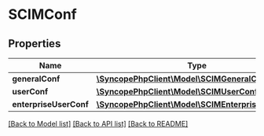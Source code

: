 # SCIMConf

## Properties
Name | Type | Description | Notes
------------ | ------------- | ------------- | -------------
**generalConf** | [**\SyncopePhpClient\Model\SCIMGeneralConf**](SCIMGeneralConf.md) |  | [optional] 
**userConf** | [**\SyncopePhpClient\Model\SCIMUserConf**](SCIMUserConf.md) |  | [optional] 
**enterpriseUserConf** | [**\SyncopePhpClient\Model\SCIMEnterpriseUserConf**](SCIMEnterpriseUserConf.md) |  | [optional] 

[[Back to Model list]](../README.md#documentation-for-models) [[Back to API list]](../README.md#documentation-for-api-endpoints) [[Back to README]](../README.md)



